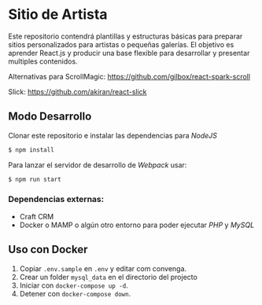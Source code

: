 Sitio de Artista
================

Este repositorio contendrá plantillas y estructuras básicas para preparar sitios personalizados para artistas o pequeñas galerías.
El objetivo es aprender React.js y producir una base flexible para desarrollar y presentar multiples contenidos.

Alternativas para 
ScrollMagic:
https://github.com/gilbox/react-spark-scroll

Slick:
https://github.com/akiran/react-slick


## Modo Desarrollo

Clonar este repositorio e instalar las dependencias para _NodeJS_

```bash
$ npm install
```

Para lanzar el servidor de desarrollo de _Webpack_ usar:

```bash
$ npm run start
```


### Dependencias externas:

* Craft CRM
* Docker o MAMP o algún otro entorno para poder ejecutar _PHP_ y _MySQL_ 


## Uso con Docker

1. Copiar `.env.sample` en `.env` y editar com convenga.
2. Crear un folder `mysql_data` en el directorio del projecto
2. Iniciar con `docker-compose up -d`.
3. Detener con `docker-compose down`.